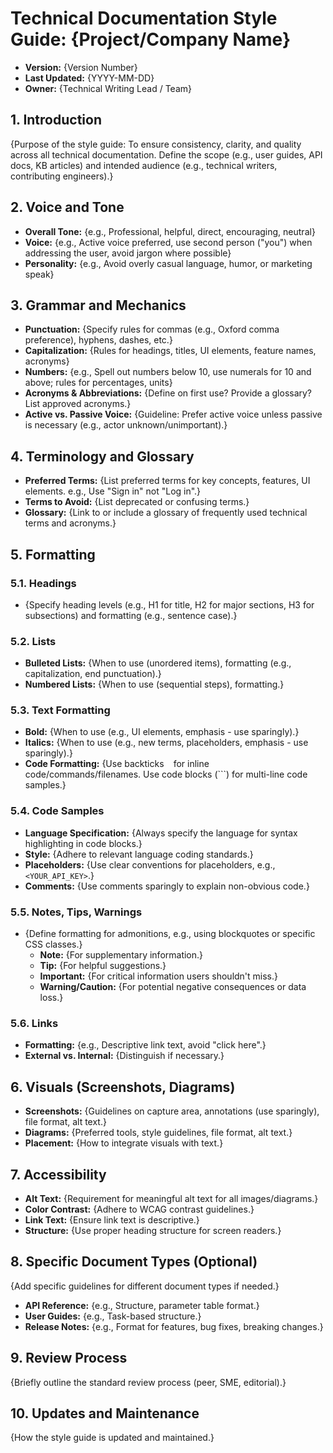 # Technical Documentation Style Guide: {Project/Company Name}

*   **Version:** {Version Number}
*   **Last Updated:** {YYYY-MM-DD}
*   **Owner:** {Technical Writing Lead / Team}

## 1. Introduction

{Purpose of the style guide: To ensure consistency, clarity, and quality across all technical documentation. Define the scope (e.g., user guides, API docs, KB articles) and intended audience (e.g., technical writers, contributing engineers).}

## 2. Voice and Tone

*   **Overall Tone:** {e.g., Professional, helpful, direct, encouraging, neutral}
*   **Voice:** {e.g., Active voice preferred, use second person ("you") when addressing the user, avoid jargon where possible}
*   **Personality:** {e.g., Avoid overly casual language, humor, or marketing speak}

## 3. Grammar and Mechanics

*   **Punctuation:** {Specify rules for commas (e.g., Oxford comma preference), hyphens, dashes, etc.}
*   **Capitalization:** {Rules for headings, titles, UI elements, feature names, acronyms}
*   **Numbers:** {e.g., Spell out numbers below 10, use numerals for 10 and above; rules for percentages, units}
*   **Acronyms & Abbreviations:** {Define on first use? Provide a glossary? List approved acronyms.}
*   **Active vs. Passive Voice:** {Guideline: Prefer active voice unless passive is necessary (e.g., actor unknown/unimportant).}

## 4. Terminology and Glossary

*   **Preferred Terms:** {List preferred terms for key concepts, features, UI elements. e.g., Use "Sign in" not "Log in".}
*   **Terms to Avoid:** {List deprecated or confusing terms.}
*   **Glossary:** {Link to or include a glossary of frequently used technical terms and acronyms.}

## 5. Formatting

### 5.1. Headings
*   {Specify heading levels (e.g., H1 for title, H2 for major sections, H3 for subsections) and formatting (e.g., sentence case).}

### 5.2. Lists
*   **Bulleted Lists:** {When to use (unordered items), formatting (e.g., capitalization, end punctuation).}
*   **Numbered Lists:** {When to use (sequential steps), formatting.}

### 5.3. Text Formatting
*   **Bold:** {When to use (e.g., UI elements, emphasis - use sparingly).}
*   **Italics:** {When to use (e.g., new terms, placeholders, emphasis - use sparingly).}
*   **Code Formatting:** {Use backticks ` ` for inline code/commands/filenames. Use code blocks (```) for multi-line code samples.}

### 5.4. Code Samples
*   **Language Specification:** {Always specify the language for syntax highlighting in code blocks.}
*   **Style:** {Adhere to relevant language coding standards.}
*   **Placeholders:** {Use clear conventions for placeholders, e.g., `<YOUR_API_KEY>`.}
*   **Comments:** {Use comments sparingly to explain non-obvious code.}

### 5.5. Notes, Tips, Warnings
*   {Define formatting for admonitions, e.g., using blockquotes or specific CSS classes.}
    *   **Note:** {For supplementary information.}
    *   **Tip:** {For helpful suggestions.}
    *   **Important:** {For critical information users shouldn't miss.}
    *   **Warning/Caution:** {For potential negative consequences or data loss.}

### 5.6. Links
*   **Formatting:** {e.g., Descriptive link text, avoid "click here".}
*   **External vs. Internal:** {Distinguish if necessary.}

## 6. Visuals (Screenshots, Diagrams)

*   **Screenshots:** {Guidelines on capture area, annotations (use sparingly), file format, alt text.}
*   **Diagrams:** {Preferred tools, style guidelines, file format, alt text.}
*   **Placement:** {How to integrate visuals with text.}

## 7. Accessibility

*   **Alt Text:** {Requirement for meaningful alt text for all images/diagrams.}
*   **Color Contrast:** {Adhere to WCAG contrast guidelines.}
*   **Link Text:** {Ensure link text is descriptive.}
*   **Structure:** {Use proper heading structure for screen readers.}

## 8. Specific Document Types (Optional)

{Add specific guidelines for different document types if needed.}
*   **API Reference:** {e.g., Structure, parameter table format.}
*   **User Guides:** {e.g., Task-based structure.}
*   **Release Notes:** {e.g., Format for features, bug fixes, breaking changes.}

## 9. Review Process

{Briefly outline the standard review process (peer, SME, editorial).}

## 10. Updates and Maintenance

{How the style guide is updated and maintained.}